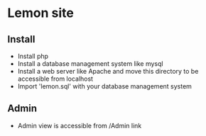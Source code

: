 # Lemon site

## Install
 - Install php
 - Install a database management system like mysql
 - Install a web server like Apache and move this directory to be accessible from localhost
 - Import 'lemon.sql' with your database management system
 
## Admin
 - Admin view is accessible from /Admin link
